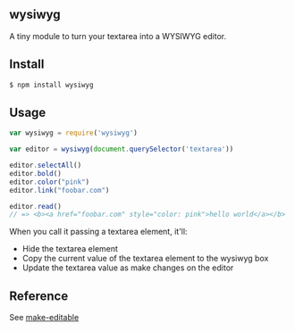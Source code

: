 ## wysiwyg

A tiny module to turn your textarea into a WYSIWYG editor.

## Install

```bash
$ npm install wysiwyg
```

## Usage

```js
var wysiwyg = require('wysiwyg')

var editor = wysiwyg(document.querySelector('textarea'))

editor.selectAll()
editor.bold()
editor.color("pink")
editor.link("foobar.com")

editor.read()
// => <b><a href="foobar.com" style="color: pink">hello world</a></b>
```

When you call it passing a textarea element, it'll:

* Hide the textarea element
* Copy the current value of the textarea element to the wysiwyg box
* Update the textarea value as make changes on the editor

## Reference

See [make-editable](http://github.com/npm-dom/make-editable)

